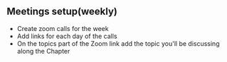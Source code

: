 ## Meetings setup(weekly)

- Create zoom calls for the week
- Add links for each day of the calls
- On the topics part of the Zoom link add the topic you'll be discussing along the Chapter
